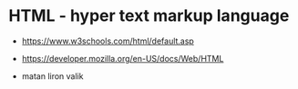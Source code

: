 # HTML - hyper text markup language

* https://www.w3schools.com/html/default.asp
* https://developer.mozilla.org/en-US/docs/Web/HTML

* matan liron valik